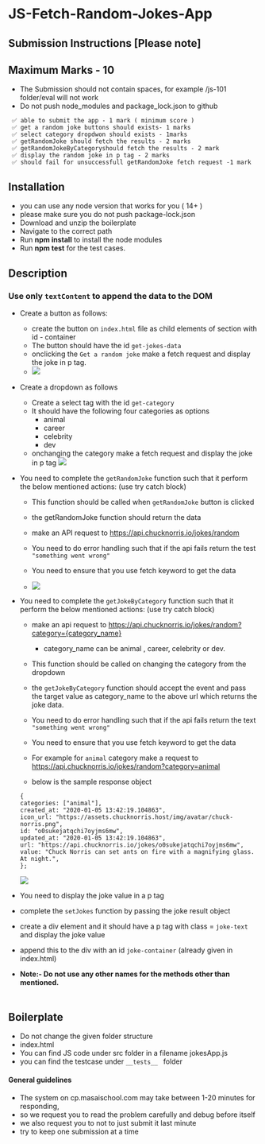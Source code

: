 # JS-Fetch-Random-Jokes-App

## Submission Instructions [Please note]

## Maximum Marks - 10

- The Submission should not contain spaces, for example /js-101 folder/eval will not work
- Do not push node_modules and package_lock.json to github

```
 ✅ able to submit the app - 1 mark ( minimum score )
 ✅ get a random joke buttons should exists- 1 marks
 ✅ select category dropdwon should exists - 1marks
 ✅ getRandomJoke should fetch the results - 2 marks
 ✅ getRandomJokeByCategoryshould fetch the results - 2 mark
 ✅ display the random joke in p tag - 2 marks
 ✅ should fail for unsuccessfull getRandomJoke fetch request -1 mark
```

## Installation

- you can use any node version that works for you ( 14+ )
- please make sure you do not push package-lock.json
- Download and unzip the boilerplate
- Navigate to the correct path
- Run **npm install** to install the node modules
- Run **npm test** for the test cases.

## Description

### Use only `textContent` to append the data to the DOM
- Create a button as follows:

  - create the button on `index.html` file as child elements of section with id - container
  - The button should have the id `get-jokes-data`
  - onclicking the `Get a random joke` make a fetch request and display the joke in p tag.
  - ![](https://i.imgur.com/Ky0Yf3i.png)

- Create a dropdown as follows

  - Create a select tag with the id `get-category`
  - It should have the following four categories as options
    - animal
    - career
    - celebrity
    - dev
  - onchanging the category make a fetch request and display the joke in p tag
    ![](https://i.imgur.com/PMv8p0b.png)

- You need to complete the `getRandomJoke` function such that it perform the below mentioned actions: (use try catch block)

  - This function should be called when `getRandomJoke` button is clicked
  - the getRandomJoke function should return the data
  - make an API request to
    https://api.chucknorris.io/jokes/random

  - You need to do error handling such that if the api fails return the test `"something went wrong"`
  - You need to ensure that you use fetch keyword to get the data
  - ![](https://i.imgur.com/IIaeX6E.png)

- You need to complete the `getJokeByCategory` function such that it perform the below mentioned actions: (use try catch block)

  - make an api request to https://api.chucknorris.io/jokes/random?category={category_name}
    - category_name can be animal , career, celebrity or dev.
  - This function should be called on changing the category from the dropdown
  - the `getJokeByCategory` function should accept the event and pass the target value as category_name to the above url which returns the joke data.
  - You need to do error handling such that if the api fails return the text `"something went wrong"`
  - You need to ensure that you use fetch keyword to get the data
  - For example for `animal` category make a request to https://api.chucknorris.io/jokes/random?category=animal

  - below is the sample response object

  ```
  {
  categories: ["animal"],
  created_at: "2020-01-05 13:42:19.104863",
  icon_url: "https://assets.chucknorris.host/img/avatar/chuck-norris.png",
  id: "o0sukejatqchi7oyjms6mw",
  updated_at: "2020-01-05 13:42:19.104863",
  url: "https://api.chucknorris.io/jokes/o0sukejatqchi7oyjms6mw",
  value: "Chuck Norris can set ants on fire with a magnifying glass. At night.",
  };
  ```

  ![](https://i.imgur.com/kWrJkyM.png)

- You need to display the joke value in a p tag
- complete the `setJokes` function by passing the joke result object
- create a div element and it should have a p tag with class = `joke-text` and display the joke value
- append this to the div with an id `joke-container` (already given in index.html)
- **Note:- Do not use any other names for the methods other than mentioned.**

  ####

  ```

  ```

## Boilerplate

- Do not change the given folder structure
- index.html
- You can find JS code under src folder in a filename jokesApp.js
- you can find the testcase under `__tests__ ` folder

#### General guidelines

- The system on cp.masaischool.com may take between 1-20 minutes for responding,
- so we request you to read the problem carefully and debug before itself
- we also request you to not to just submit it last minute
- try to keep one submission at a time
